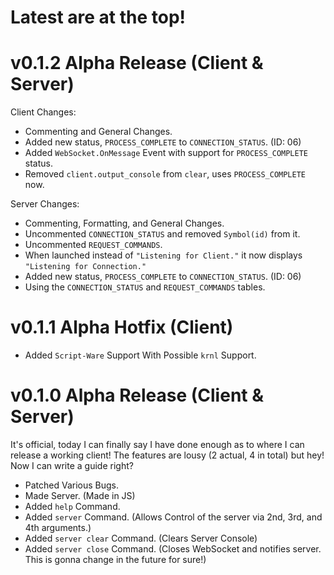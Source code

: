 # Latest are at the top!

# v0.1.2 Alpha Release (Client & Server)

Client Changes:
* Commenting and General Changes.
* Added new status, `PROCESS_COMPLETE` to `CONNECTION_STATUS`. (ID: 06)
* Added `WebSocket.OnMessage` Event with support for `PROCESS_COMPLETE` status.
* Removed `client.output_console` from `clear`, uses `PROCESS_COMPLETE` now.

Server Changes:
* Commenting, Formatting, and General Changes.
* Uncommented `CONNECTION_STATUS` and removed `Symbol(id)` from it.
* Uncommented `REQUEST_COMMANDS`. 
* When launched instead of `"Listening for Client."` it now displays `"Listening for Connection."`
* Added new status, `PROCESS_COMPLETE` to `CONNECTION_STATUS`. (ID: 06)
* Using the `CONNECTION_STATUS` and `REQUEST_COMMANDS` tables.

# v0.1.1 Alpha Hotfix (Client)

* Added `Script-Ware` Support With Possible `krnl` Support.

# v0.1.0 Alpha Release (Client & Server)

It's official, today I can finally say I have done enough as to where I can release a working client! The features are lousy (2 actual, 4 in total) but hey! Now I can write a guide right?

* Patched Various Bugs.
* Made Server. (Made in JS)
* Added `help` Command. 
* Added `server` Command. (Allows Control of the server via 2nd, 3rd, and 4th arguments.)
* Added `server clear` Command. (Clears Server Console)
* Added `server close` Command. (Closes WebSocket and notifies server. This is gonna change in the future for sure!)